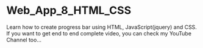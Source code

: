 # Web_App_8_HTML_CSS
Learn how to create progress bar using HTML, JavaScript(jquery) and CSS. If you want to get end to end complete video, you can check my YouTube Channel too...
